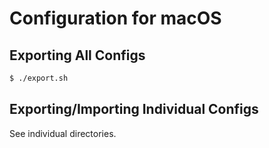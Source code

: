 # Configuration for macOS

## Exporting All Configs

```sh
$ ./export.sh
```

## Exporting/Importing Individual Configs

See individual directories.
